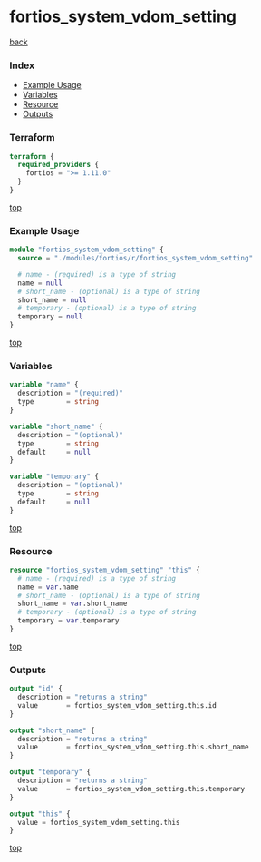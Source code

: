 # fortios_system_vdom_setting

[back](../fortios.md)

### Index

- [Example Usage](#example-usage)
- [Variables](#variables)
- [Resource](#resource)
- [Outputs](#outputs)

### Terraform

```terraform
terraform {
  required_providers {
    fortios = ">= 1.11.0"
  }
}
```

[top](#index)

### Example Usage

```terraform
module "fortios_system_vdom_setting" {
  source = "./modules/fortios/r/fortios_system_vdom_setting"

  # name - (required) is a type of string
  name = null
  # short_name - (optional) is a type of string
  short_name = null
  # temporary - (optional) is a type of string
  temporary = null
}
```

[top](#index)

### Variables

```terraform
variable "name" {
  description = "(required)"
  type        = string
}

variable "short_name" {
  description = "(optional)"
  type        = string
  default     = null
}

variable "temporary" {
  description = "(optional)"
  type        = string
  default     = null
}
```

[top](#index)

### Resource

```terraform
resource "fortios_system_vdom_setting" "this" {
  # name - (required) is a type of string
  name = var.name
  # short_name - (optional) is a type of string
  short_name = var.short_name
  # temporary - (optional) is a type of string
  temporary = var.temporary
}
```

[top](#index)

### Outputs

```terraform
output "id" {
  description = "returns a string"
  value       = fortios_system_vdom_setting.this.id
}

output "short_name" {
  description = "returns a string"
  value       = fortios_system_vdom_setting.this.short_name
}

output "temporary" {
  description = "returns a string"
  value       = fortios_system_vdom_setting.this.temporary
}

output "this" {
  value = fortios_system_vdom_setting.this
}
```

[top](#index)